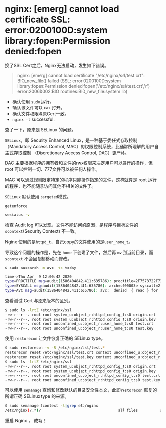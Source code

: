 nginx: [emerg] cannot load certificate SSL: error:0200100D:system library:fopen:Permission denied:fopen
===

换了SSL Cert之后，Nginx无法启动，发生如下错误。

>nginx: [emerg] cannot load certificate "/etc/nginx/ssl/test.crt": BIO_new_file() failed (SSL: error:0200100D:system library:fopen:Permission denied:fopen('/etc/nginx/ssl/test.crt','r') error:2006D002:BIO routines:BIO_new_file:system lib)

* 确认使用 `sudo` 运行。
* 确认该文件可以 `cat` 打开。
* 确认文件权限与原Cert一致。
* `nginx -t` successful.


查了一下，原来是 SELinux 的问题。

`SELinux`，即 Security Enhanced Linux，是一种基于委任式存取控制 （Mandatory Access Control, MAC）的权限控制系统，比通常所理解的用户自主式存取控制 （Discretionary Access Control, DAC）更严格。

DAC 主要根据程序的拥有者和文件的rwx权限来决定用户可以进行的操作，但 root 可以控制一切，777文件可以被任何人操作。

MAC 可以通过规则限定特定的程序只能操作指定的文件，这样就算是 root 运行的程序，也不能随意访问其他不相关的文件了。

`SELinux` 默认使用 `targeted`模式。

```sh
getenforce

sestatus -v
```
检查 Audit log 可以发现，文件不能访问的原因，是程序与目标文件的 `scontext`(Security Context) 不一致。

Nginx 使用的是`httpd_t`，自己copy的文件使用的是`user_home_t`。

导致这个问题的操作是，先在 `home` 下创建了文件，然后再 `mv` 到当前目录，而 `scontext` 不会因复制移动而修改。

```sh
$ sudo ausearch -m avc -ts today

time->Thu Apr  9 12:00:42 2020
type=PROCTITLE msg=audit(1586404842.411:635786): proctitle=2F7573722F7362696E2F6E67696E78002D63002F6574632F6E67696E782F6E67696E782E636F6E66
type=SYSCALL msg=audit(1586404842.411:635786): arch=c000003e syscall=2 success=no exit=-13 a0=55ba2565c54d a1=0 a2=1b6 a3=24 items=0 ppid=1 pid=65228 auid=4294967295 uid=0 gid=0 euid=0 suid=0 fsuid=0 egid=0 sgid=0 fsgid=0 tty=(none) ses=4294967295 comm="nginx" exe="/usr/sbin/nginx" subj=system_u:system_r:httpd_t:s0 key=(null)
type=AVC msg=audit(1586404842.411:635786): avc:  denied  { read } for  pid=65228 comm="nginx" name="test.crt" dev="dm-0" ino=136402657 scontext=system_u:system_r:httpd_t:s0 tcontext=unconfined_u:object_r:user_home_t:s0 tclass=file permissive=0
```

查看测试 Cert 与原来版本的区别。

```sh
$ sudo ls -lrtZ /etc/nginx/ssl
-rw-r--r--. root root system_u:object_r:httpd_config_t:s0 origin.crt
-rw-r--r--. root root system_u:object_r:httpd_config_t:s0 origin.key
-rw-r--r--. root root unconfined_u:object_r:user_home_t:s0 test.crt
-rw-r--r--. root root unconfined_u:object_r:user_home_t:s0 test.key
```

使用 `restorecon` 让文件恢复正确的 SELinux type。

```sh
$ sudo restorecon -v -R /etc/nginx/ssl/test.*
restorecon reset /etc/nginx/ssl/test.crt context unconfined_u:object_r:user_home_t:s0->unconfined_u:object_r:httpd_config_t:s0
restorecon reset /etc/nginx/ssl/test.key context unconfined_u:object_r:user_home_t:s0->unconfined_u:object_r:httpd_config_t:s0
$ sudo ls -lrtZ /etc/nginx/ssl
-rw-r--r--. root root system_u:object_r:httpd_config_t:s0 origin.crt
-rw-r--r--. root root system_u:object_r:httpd_config_t:s0 origin.key
-rw-r--r--. root root unconfined_u:object_r:httpd_config_t:s0 test.crt
-rw-r--r--. root root unconfined_u:object_r:httpd_config_t:s0 test.key

```

可以使用 `semanage` 查询和修改默认的目录安全性本文，此即`restorecon` 恢复的所谓正确 SELinux type 的来源。

```sh
$ sudo semanage fcontext -l|grep etc/nginx
/etc/nginx(/.*)?                                   all files          system_u:object_r:httpd_config_t:s0
```

重启 Nginx ， 成功！
